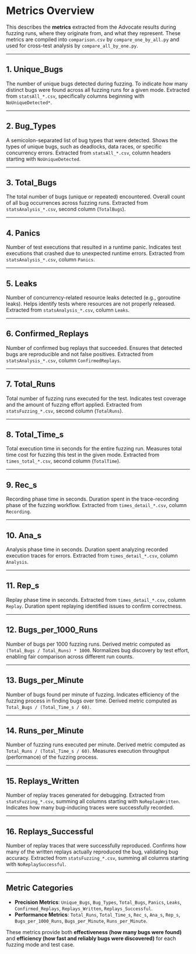 # Metrics Overview

This describes the **metrics** extracted from the Advocate results during fuzzing runs, where they originate from, and what they represent. These metrics are compiled into `comparison.csv` by `compare_one_by_all.py` and used for cross-test analysis by `compare_all_by_one.py`.

---

## 1. Unique_Bugs
The number of unique bugs detected during fuzzing. 
To indicate how many distinct bugs were found across all fuzzing runs for a given mode. 
Extracted from `statsAll_*.csv`, specifically columns beginning with `NoUniqueDetected*`.

---

## 2. Bug_Types
A semicolon-separated list of bug types that were detected. Shows the types of unique bugs, such as deadlocks, data races, or specific concurrency errors.
Extracted from `statsAll_*.csv`, column headers starting with `NoUniqueDetected`.

---

## 3. Total_Bugs
The total number of bugs (unique or repeated) encountered. 
Overall count of all bug occurrences across fuzzing runs.
Extracted from `statsAnalysis_*.csv`, second column (`TotalBugs`).

---

## 4. Panics
Number of test executions that resulted in a runtime panic.
Indicates test executions that crashed due to unexpected runtime errors.
Extracted from `statsAnalysis_*.csv`, column `Panics`.

---

## 5. Leaks
Number of concurrency-related resource leaks detected (e.g., goroutine leaks).
Helps identify tests where resources are not properly released.
Extracted from `statsAnalysis_*.csv`, column `Leaks`.

---

## 6. Confirmed_Replays
Number of confirmed bug replays that succeeded.
Ensures that detected bugs are reproducible and not false positives.
Extracted from `statsAnalysis_*.csv`, column `ConfirmedReplays`.

---

## 7. Total_Runs
Total number of fuzzing runs executed for the test.
Indicates test coverage and the amount of fuzzing effort applied.
Extracted from `statsFuzzing_*.csv`, second column (`TotalRuns`).

---

## 8. Total_Time_s
Total execution time in seconds for the entire fuzzing run.
Measures total time cost for fuzzing this test in the given mode.
Extracted from `times_total_*.csv`, second column (`TotalTime`).

---

## 9. Rec_s
Recording phase time in seconds.
Duration spent in the trace-recording phase of the fuzzing workflow.
Extracted from `times_detail_*.csv`, column `Recording`.

---

## 10. Ana_s
Analysis phase time in seconds.
Duration spent analyzing recorded execution traces for errors.
Extracted from `times_detail_*.csv`, column `Analysis`.

---

## 11. Rep_s
Replay phase time in seconds.
Extracted from `times_detail_*.csv`, column `Replay`.
Duration spent replaying identified issues to confirm correctness.

---

## 12. Bugs_per_1000_Runs
Number of bugs per 1000 fuzzing runs.
Derived metric computed as `(Total_Bugs / Total_Runs) * 1000`.
Normalizes bug discovery by test effort, enabling fair comparison across different run counts.

---

## 13. Bugs_per_Minute
Number of bugs found per minute of fuzzing.
Indicates efficiency of the fuzzing process in finding bugs over time.
Derived metric computed as `Total_Bugs / (Total_Time_s / 60)`.

---

## 14. Runs_per_Minute
Number of fuzzing runs executed per minute.
Derived metric computed as `Total_Runs / (Total_Time_s / 60)`.
Measures execution throughput (performance) of the fuzzing process.

---

## 15. Replays_Written
Number of replay traces generated for debugging.
Extracted from `statsFuzzing_*.csv`, summing all columns starting with `NoReplayWritten`.
Indicates how many bug-inducing traces were successfully recorded.

---

## 16. Replays_Successful
Number of replay traces that were successfully reproduced.
Confirms how many of the written replays actually reproduced the bug, validating bug accuracy.
Extracted from `statsFuzzing_*.csv`, summing all columns starting with `NoReplaySuccessful`.

---

## Metric Categories
- **Precision Metrics**: `Unique_Bugs`, `Bug_Types`, `Total_Bugs`, `Panics`, `Leaks`, `Confirmed_Replays`, `Replays_Written`, `Replays_Successful`.
- **Performance Metrics**: `Total_Runs`, `Total_Time_s`, `Rec_s`, `Ana_s`, `Rep_s`, `Bugs_per_1000_Runs`, `Bugs_per_Minute`, `Runs_per_Minute`.

These metrics provide both **effectiveness (how many bugs were found)** and **efficiency (how fast and reliably bugs were discovered)** for each fuzzing mode and test case.
